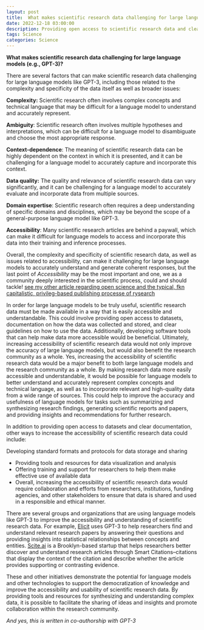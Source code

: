 ```yaml
---
layout: post
title:  What makes scientific research data challenging for large language models (e.g., GPT-3)?
date: 2022-12-18 03:00:00
description: Providing open access to scientific research data and clear guidelines on how to use it, as well as developing tools to make it more accessible, would improve the accuracy and usefulness of large language models and benefit the research community highly.
tags: Science
categories: Science
---
```

**What makes scientific research data challenging for large language models (e.g., GPT-3)?**


There are several factors that can make scientific research data challenging for large language models like GPT-3, including those related to the complexity and specificity of the data itself as well as broader issues:

**Complexity:** Scientific research often involves complex concepts and technical language that may be difficult for a language model to understand and accurately represent.

**Ambiguity**: Scientific research often involves multiple hypotheses and interpretations, which can be difficult for a language model to disambiguate and choose the most appropriate response.

**Context-dependence**: The meaning of scientific research data can be highly dependent on the context in which it is presented, and it can be challenging for a language model to accurately capture and incorporate this context.

**Data quality:** The quality and relevance of scientific research data can vary significantly, and it can be challenging for a language model to accurately evaluate and incorporate data from multiple sources.

**Domain expertise**: Scientific research often requires a deep understanding of specific domains and disciplines, which may be beyond the scope of a general-purpose language model like GPT-3.

**Accessibility**: Many scientific research articles are behind a paywall, which can make it difficult for language models to access and incorporate this data into their training and inference processes.

Overall, the complexity and specificity of scientific research data, as well as issues related to accessibility, can make it challenging for large language models to accurately understand and generate coherent responses, but the last point of *Accessibility* may be the most important and one, we as a community deeply interested in the scientific process, could and should tackle! [see my other article regarding open science and the typical, fkn capitalistic, privileg-based publishing processe of  rysearch](https://joshuajaeger.github.io/blog/2022/openscience/) 

In order for large language models to be truly useful, scientific research data must be made available in a way that is easily accessible and understandable. This could involve providing open access to datasets, documentation on how the data was collected and stored, and clear guidelines on how to use the data. Additionally, developing software tools that can help make data more accessible would be beneficial. Ultimately, increasing accessibility of scientific research data would not only improve the accuracy of large language models, but would also benefit the research community as a whole.
Yes, increasing the accessibility of scientific research data would be a major benefit to both large language models and the research community as a whole. By making research data more easily accessible and understandable, it would be possible for language models to better understand and accurately represent complex concepts and technical language, as well as to incorporate relevant and high-quality data from a wide range of sources. This could help to improve the accuracy and usefulness of language models for tasks such as summarizing and synthesizing research findings, generating scientific reports and papers, and providing insights and recommendations for further research.

In addition to providing open access to datasets and clear documentation, other ways to increase the accessibility of scientific research data could include:

Developing standard formats and protocols for data storage and sharing
- Providing tools and resources for data visualization and analysis
- Offering training and support for researchers to help them make effective use of available data
- Overall, increasing the accessibility of scientific research data would require collaboration and efforts from researchers, institutions, funding agencies, and other stakeholders to ensure that data is shared and used in a responsible and ethical manner.


There are several groups and organizations that are using language models like GPT-3 to improve the accessibility and understanding of scientific research data. For example, [Elicit](https://elicit.org/) uses GPT-3 to help researchers find and understand relevant research papers by answering their questions and providing insights into statistical relationships between concepts and entities. [Scite.ai](Scite.ai) is a Brooklyn-based startup that helps researchers better discover and understand research articles through Smart Citations–citations that display the context of the citation and describe whether the article provides supporting or contrasting evidence. 

These and other initiatives demonstrate the potential for language models and other technologies to support the democratization of knowledge and improve the accessibility and usability of scientific research data. By providing tools and resources for synthesizing and understanding complex data, it is possible to facilitate the sharing of ideas and insights and promote collaboration within the research community.

*And yes, this is written in co-authorship with GPT-3*
